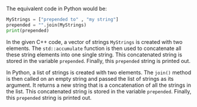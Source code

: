 The equivalent code in Python would be:

```python
MyStrings = ["prepended to" , "my string"]
prepended = "".join(MyStrings)
print(prepended)
```

In the given C++ code, a vector of strings `MyStrings` is created with two elements. The `std::accumulate` function is then used to concatenate all these string elements into one single string. This concatenated string is stored in the variable `prepended`. Finally, this `prepended` string is printed out.

In Python, a list of strings is created with two elements. The `join()` method is then called on an empty string and passed the list of strings as its argument. It returns a new string that is a concatenation of all the strings in the list. This concatenated string is stored in the variable `prepended`. Finally, this `prepended` string is printed out.
